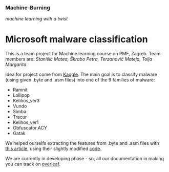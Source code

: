 ### Machine-Burning
_machine learning with a twist_

# Microsoft malware classification
This is a team project for Machine learning course on PMF, Zagreb. Team members are: _Stanišić Matea, Škrabo Petra, Terzanović Mateja, Tolja Margarita_.

Idea for project come from [Kaggle](https://www.kaggle.com/c/malware-classification/overview). The main goal is to classify malware (using given .byte and .asm files) into one of the 9 families of malware: 
* Ramnit
* Lollipop
* Kelihos_ver3
* Vundo
* Simba
* Tracur
* Kelihos_ver1
* Obfuscator.ACY
* Gatak

We helped ourselfs extracting the features from .byte and .asm files with [this article](https://www.researchgate.net/publication/283986464_Novel_Feature_Extraction_Selection_and_Fusion_for_Effective_Malware_Family_Classification), using their slightly modified [code](https://github.com/ManSoSec/Microsoft-Malware-Challenge).

We are currently in developing phase - so, all our documentation in making you can track on [overleaf](https://www.overleaf.com/read/sthznnbrfbym).

